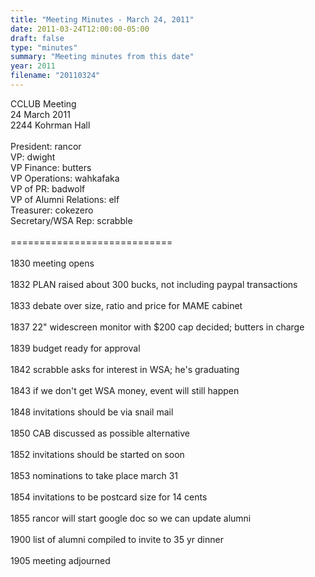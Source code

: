 ```yaml
---
title: "Meeting Minutes - March 24, 2011"
date: 2011-03-24T12:00:00-05:00
draft: false
type: "minutes"
summary: "Meeting minutes from this date"
year: 2011
filename: "20110324"
---
```


CCLUB Meeting<br />
24 March 2011<br />
2244 Kohrman Hall<br />
<br />
President: rancor<br />
VP: dwight<br />
VP Finance: butters<br />
VP Operations: wahkafaka<br />
VP of PR: badwolf<br />
VP of Alumni Relations: elf<br />
Treasurer: cokezero<br />
Secretary/WSA Rep: scrabble<br />
<br />
============================<br />
<br />
1830 meeting opens<br />
<br />
1832 PLAN raised about 300 bucks, not including paypal transactions<br />
<br />
1833 debate over size, ratio and price for MAME cabinet<br />
<br />
1837 22" widescreen monitor with $200 cap decided; butters in charge<br />
<br />
1839 budget ready for approval <br />
<br />
1842 scrabble asks for interest in WSA; he's graduating<br />
<br />
1843 if we don't get WSA money, event will still happen<br />
<br />
1848 invitations should be via snail mail<br />
<br />
1850 CAB discussed as possible alternative<br />
<br />
1852 invitations should be started on soon<br />
<br />
1853 nominations to take place march 31 <br />
<br />
1854 invitations to be postcard size for 14 cents<br />
<br />
1855 rancor will start google doc so we can update alumni<br />
<br />
1900 list of alumni compiled to invite to 35 yr dinner<br />
<br />
1905 meeting adjourned
